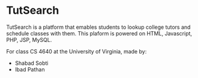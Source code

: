 # TutSearch

TutSearch is a platform that emables students to lookup college tutors and schedule classes with them. This plaform is powered on HTML, Javascript, PHP, JSP, MySQL.

For class CS 4640 at the University of Virginia, made by:
  - Shabad Sobti
  - Ibad Pathan
